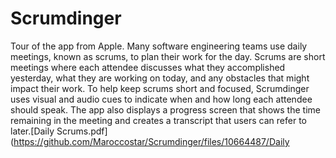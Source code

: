 # Scrumdinger
Tour of the app from Apple.
Many software engineering teams use daily meetings, known as scrums, to plan their work for the day. Scrums are short meetings where each attendee discusses what they accomplished yesterday, what they are working on today, and any obstacles that might impact their work.
To help keep scrums short and focused, Scrumdinger uses visual and audio cues to indicate when and how long each attendee should speak. The app also displays a progress screen that shows the time remaining in the meeting and creates a transcript that users can refer to later.[Daily Scrums.pdf](https://github.com/Maroccostar/Scrumdinger/files/10664487/Daily
